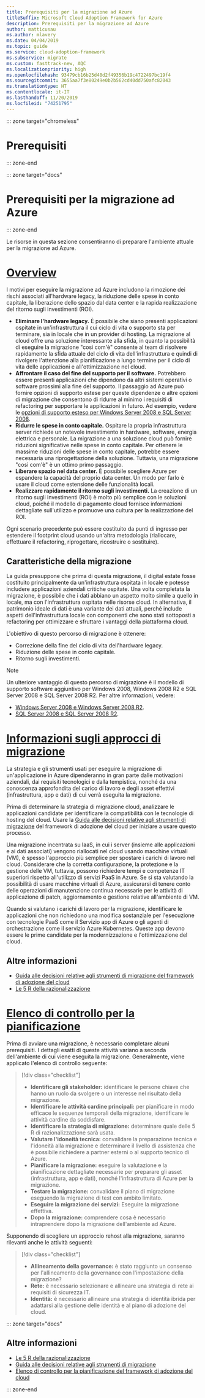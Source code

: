 ```yaml
---
title: Prerequisiti per la migrazione ad Azure
titleSuffix: Microsoft Cloud Adoption Framework for Azure
description: Prerequisiti per la migrazione ad Azure
author: matticusau
ms.author: mlavery
ms.date: 04/04/2019
ms.topic: guide
ms.service: cloud-adoption-framework
ms.subservice: migrate
ms.custom: fasttrack-new, AQC
ms.localizationpriority: high
ms.openlocfilehash: 93479cb16b25d40d2f49356b19c4722497bc19f4
ms.sourcegitcommit: 3655aa7f3e80249e0b2b562cd40dd750afc82043
ms.translationtype: HT
ms.contentlocale: it-IT
ms.lasthandoff: 11/20/2019
ms.locfileid: "74251795"
---
```

::: zone target="chromeless"

# <a name="prerequisites"></a>Prerequisiti

::: zone-end

::: zone target="docs"

# <a name="prerequisites-for-migrating-to-azure"></a>Prerequisiti per la migrazione ad Azure

::: zone-end

Le risorse in questa sezione consentiranno di preparare l'ambiente attuale per la migrazione ad Azure.

# <a name="overviewtaboverview"></a>[Overview](#tab/Overview)

I motivi per eseguire la migrazione ad Azure includono la rimozione dei rischi associati all'hardware legacy, la riduzione delle spese in conto capitale, la liberazione dello spazio dal data center e la rapida realizzazione del ritorno sugli investimenti (ROI).

- **Eliminare l'hardware legacy.** È possibile che siano presenti applicazioni ospitate in un'infrastruttura il cui ciclo di vita o supporto sta per terminare, sia in locale che in un provider di hosting. La migrazione al cloud offre una soluzione interessante alla sfida, in quanto la possibilità di eseguire la migrazione "così com'è" consente al team di risolvere rapidamente la sfida attuale del ciclo di vita dell'infrastruttura e quindi di rivolgere l'attenzione alla pianificazione a lungo termine per il ciclo di vita delle applicazioni e all'ottimizzazione nel cloud.
- **Affrontare il caso del fine del supporto per il software.** Potrebbero essere presenti applicazioni che dipendono da altri sistemi operativi o software prossimi alla fine del supporto. Il passaggio ad Azure può fornire opzioni di supporto estese per queste dipendenze o altre opzioni di migrazione che consentono di ridurre al minimo i requisiti di refactoring per supportare le applicazioni in futuro. Ad esempio, vedere le [opzioni di supporto esteso per Windows Server 2008 e SQL Server 2008](https://azure.microsoft.com/blog/announcing-new-options-for-sql-server-2008-and-windows-server-2008-end-of-support).
- **Ridurre le spese in conto capitale.** Ospitare la propria infrastruttura server richiede un notevole investimento in hardware, software, energia elettrica e personale. La migrazione a una soluzione cloud può fornire riduzioni significative nelle spese in conto capitale. Per ottenere le massime riduzioni delle spese in conto capitale, potrebbe essere necessaria una riprogettazione della soluzione. Tuttavia, una migrazione "così com'è" è un ottimo primo passaggio.
- **Liberare spazio nel data center.** È possibile scegliere Azure per espandere la capacità del proprio data center. Un modo per farlo è usare il cloud come estensione delle funzionalità locali.
- **Realizzare rapidamente il ritorno sugli investimenti.** La creazione di un ritorno sugli investimenti (ROI) è molto più semplice con le soluzioni cloud, poiché il modello di pagamento cloud fornisce informazioni dettagliate sull'utilizzo e promuove una cultura per la realizzazione del ROI.

Ogni scenario precedente può essere costituito da punti di ingresso per estendere il footprint cloud usando un'altra metodologia (riallocare, effettuare il refactoring, riprogettare, ricostruire o sostituire).

## <a name="migration-characteristics"></a>Caratteristiche della migrazione

La guida presuppone che prima di questa migrazione, il digital estate fosse costituito principalmente da un'infrastruttura ospitata in locale e potesse includere applicazioni aziendali critiche ospitate. Una volta completata la migrazione, è possibile che i dati abbiano un aspetto molto simile a quello in locale, ma con l'infrastruttura ospitata nelle risorse cloud. In alternativa, il patrimonio ideale di dati è una variante dei dati attuali, perché include aspetti dell'infrastruttura locale con componenti che sono stati sottoposti a refactoring per ottimizzare e sfruttare i vantaggi della piattaforma cloud.

L'obiettivo di questo percorso di migrazione è ottenere:

- Correzione della fine del ciclo di vita dell'hardware legacy.
- Riduzione delle spese in conto capitale.
- Ritorno sugli investimenti.

> [!NOTE]
> Un ulteriore vantaggio di questo percorso di migrazione è il modello di supporto software aggiuntivo per Windows 2008, Windows 2008 R2 e SQL Server 2008 e SQL Server 2008 R2. Per altre informazioni, vedere:
>
> - [Windows Server 2008 e Windows Server 2008 R2](https://www.microsoft.com/cloud-platform/windows-server-2008).
> - [SQL Server 2008 e SQL Server 2008 R2](https://www.microsoft.com/sql-server/sql-server-2008).

# <a name="understand-migration-approachestabapproach"></a>[Informazioni sugli approcci di migrazione](#tab/Approach)

La strategia e gli strumenti usati per eseguire la migrazione di un'applicazione in Azure dipenderanno in gran parte dalle motivazioni aziendali, dai requisiti tecnologici e dalla tempistica, nonché da una conoscenza approfondita del carico di lavoro e degli asset effettivi (infrastruttura, app e dati) di cui verrà eseguita la migrazione.

Prima di determinare la strategia di migrazione cloud, analizzare le applicazioni candidate per identificare la compatibilità con le tecnologie di hosting del cloud. Usare la [Guida alle decisioni relative agli strumenti di migrazione](../../decision-guides/migrate-decision-guide/index.md) del framework di adozione del cloud per iniziare a usare questo processo.

Una migrazione incentrata su IaaS, in cui i server (insieme alle applicazioni e ai dati associati) vengono riallocati nel cloud usando macchine virtuali (VM), è spesso l'approccio più semplice per spostare i carichi di lavoro nel cloud. Considerare che la corretta configurazione, la protezione e la gestione delle VM, tuttavia, possono richiedere tempi e competenze IT superiori rispetto all'utilizzo di servizi PaaS in Azure. Se si sta valutando la possibilità di usare macchine virtuali di Azure, assicurarsi di tenere conto delle operazioni di manutenzione continua necessarie per le attività di applicazione di patch, aggiornamento e gestione relative all'ambiente di VM.

Quando si valutano i carichi di lavoro per la migrazione, identificare le applicazioni che non richiedono una modifica sostanziale per l'esecuzione con tecnologie PaaS come il Servizio app di Azure o gli agenti di orchestrazione come il servizio Azure Kubernetes. Queste app devono essere le prime candidate per la modernizzazione e l'ottimizzazione del cloud.

## <a name="learn-more"></a>Altre informazioni

- [Guida alle decisioni relative agli strumenti di migrazione del framework di adozione del cloud](../../decision-guides/migrate-decision-guide/index.md)
- [Le 5 R della razionalizzazione](../../digital-estate/5-rs-of-rationalization.md)

# <a name="planning-checklisttabchecklist"></a>[Elenco di controllo per la pianificazione](#tab/Checklist)

Prima di avviare una migrazione, è necessario completare alcuni prerequisiti. I dettagli esatti di queste attività variano a seconda dell'ambiente di cui viene eseguita la migrazione. Generalmente, viene applicato l'elenco di controllo seguente:

> [!div class="checklist"]
>
> - **Identificare gli stakeholder:** identificare le persone chiave che hanno un ruolo da svolgere o un interesse nel risultato della migrazione.
> - **Identificare le attività cardine principali:** per pianificare in modo efficace le sequenze temporali della migrazione, identificare le attività cardine da soddisfare.
> - **Identificare la strategia di migrazione:** determinare quale delle 5 R di razionalizzazione sarà usata.
> - **Valutare l'idoneità tecnica:** convalidare la preparazione tecnica e l'idoneità alla migrazione e determinare il livello di assistenza che è possibile richiedere a partner esterni o al supporto tecnico di Azure.
> - **Pianificare la migrazione:** eseguire la valutazione e la pianificazione dettagliate necessarie per preparare gli asset (infrastruttura, app e dati), nonché l'infrastruttura di Azure per la migrazione.
> - **Testare la migrazione:** convalidare il piano di migrazione eseguendo la migrazione di test con ambito limitato.
> - **Eseguire la migrazione dei servizi:** Eseguire la migrazione effettiva.
> - **Dopo la migrazione:** comprendere cosa è necessario intraprendere dopo la migrazione dell'ambiente ad Azure.

Supponendo di scegliere un approccio rehost alla migrazione, saranno rilevanti anche le attività seguenti:

> [!div class="checklist"]
>
> - **Allineamento della governance:** è stato raggiunto un consenso per l'allineamento della governance con l'impostazione della migrazione?
> - **Rete:** è necessario selezionare e allineare una strategia di rete ai requisiti di sicurezza IT.
> - **Identità:** è necessario allineare una strategia di identità ibrida per adattarsi alla gestione delle identità e al piano di adozione del cloud.

::: zone target="docs"

<!-- markdownlint-disable MD024 -->

## <a name="learn-more"></a>Altre informazioni

- [Le 5 R della razionalizzazione](../../digital-estate/5-rs-of-rationalization.md)
- [Guida alle decisioni relative agli strumenti di migrazione](../../decision-guides/migrate-decision-guide/index.md)
- [Elenco di controllo per la pianificazione del framework di adozione del cloud](../migration-considerations/prerequisites/planning-checklist.md)

::: zone-end
